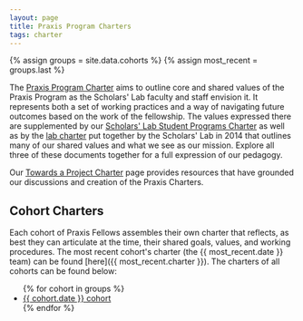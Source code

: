 ```yaml
---
layout: page
title: Praxis Program Charters
tags: charter
---
```


{% assign groups = site.data.cohorts %}
{% assign most_recent = groups.last %}

The [Praxis Program Charter](/praxis-program-charter/) aims to outline core and shared values of the Praxis Program as the Scholars' Lab faculty and staff envision it. It represents both a set of working practices and a way of navigating future outcomes based on the work of the fellowship. The values expressed there are supplemented by our [Scholars' Lab Student Programs Charter](http://scholarslab.org/student-programs-charter) as well as by the <a href="http://scholarslab.org/about/charter/">lab charter</a> put together by the Scholars' Lab in 2014 that outlines many of our shared values and what we see as our mission. Explore all three of these documents together for a full expression of our pedagogy.

Our [Towards a Project Charter](/resources/toward-a-project-charter/) page provides resources that have grounded our discussions and creation of the Praxis Charters.

## Cohort Charters

Each cohort of Praxis Fellows assembles their own charter that reflects, as best they can articulate at the time, their shared goals, values, and working procedures. The most recent cohort's charter (the {{ most_recent.date }} team) can be found [here]({{ most_recent.charter }}). The charters of all cohorts can be found below:

<ul>
{% for cohort in groups %}
<li><a href="{{ cohort.charter }}">{{ cohort.date }} cohort</a></li>
{% endfor %}
</ul>
